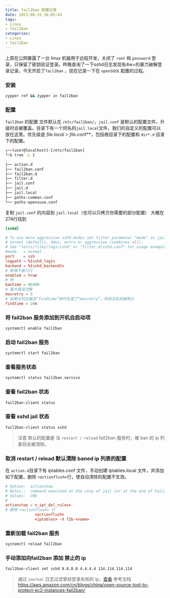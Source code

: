 ```yaml
---
title: fail2ban 配置记录
date: 2023-08-31 16:05:43
tags:
- Linux
- fail2ban
categories:
- Linux
- fail2ban
---
```


上周在公网暴露了一台 linux 机器用于远程开发，关闭了 `root` 和 `password` 登录，只保留了密钥验证登录。昨晚查询了一下sshd日志发现有4w+的暴力破解登录记录。今天开启了`fail2ban` ，现在记录一下在 `openSUSE` 配置的过程。

<!-- more -->

### 安装
```bash
zypper ref && zypper in fail2ban
```
### 配置
`fail2ban` 的配置 文件默认在 `/etc/fail2ban/`，`jail.conf` 是默认的配置文件，升级时会被覆盖。目录下有一个同名的`jail.local`文件，我们的自定义的配置可以放在这里。优先级是 **file*.local > file*.conf**，包括根目录下的配置和 `dir*.d` 目录下的配置。
```bash
┌──(user@localhost)-[/etc/fail2ban]
└─$ tree -L 1
.
├── action.d
├── fail2ban.conf
├── fail2ban.d
├── filter.d
├── jail.conf
├── jail.d
├── jail.local
├── paths-common.conf
└── paths-opensuse.conf
```
复制 `jail.conf` 的内容到 `jail.local`（也可以只拷贝你需要的部分配置）
大概在274行找到 
```conf
[sshd]

# To use more aggressive sshd modes set filter parameter "mode" in jail.local:
# normal (default), ddos, extra or aggressive (combines all).
# See "tests/files/logs/sshd" or "filter.d/sshd.conf" for usage example and details.
#mode   = normal
port    = ssh
logpath = %(sshd_log)s
backend = %(sshd_backend)s
# 新增下面几行
enabled = true
# 秒
bantime = 86400
# 最大错误次数
maxretry = 3
# 如果主机在最后“findtime”秒内生成了“maxretry”，则该主机将被禁止
findtime = 10m
```

### 将 fail2ban 服务添加到开机自启动项
```bash
systemctl enable fail2ban
```

### 启动 fail2ban 服务
```bash
systemctl start fail2ban
```

### 查看服务状态
```bash
systemctl status fail2ban.service
```

### 查看 fail2ban 状态
```bash
fail2ban-client status
```

### 查看 sshd jail 状态
```bash
fail2ban-client status sshd
```

> 注意 默认的配置是 当 `restart / reload` fail2ban 服务时，被 ban 的 ip 列表将会被清除。

### 取消 restart / reload 默认清除 baned ip 列表的配置
在 `action.d`目录下有 iptables.conf 文件，手动创建 iptables.local 文件，并添加如下配置，删除 `<actionflush>`行，使自动清除的配置不生效。
```conf
# Option:  actionstop
# Notes.:  command executed at the stop of jail (or at the end of Fail2Ban)
# Values:  CMD
#
actionstop = <_ipt_del_rules>
# 删除 <actionflush> 行
             <actionflush>
             <iptables> -X f2b-<name>

```

### 重新加载 fail2ban 服务
```bash
systemctl reload fail2ban
```

### 手动添加向fail2ban 添加 禁止的 ip
```bash
fail2ban-client set sshd 8.8.8.8 4.4.4.4 114.114.114.114 
```
> 通过 `journal` 日志过滤曾经登录失败的 ip，[查看](/2017/05/08/15be6bd3bc8.html#统计暴力破解-ssh-登录的-ip)
> 参考文档
https://aws.amazon.com/cn/blogs/china/open-source-tool-to-protect-ec2-instances-fail2ban/